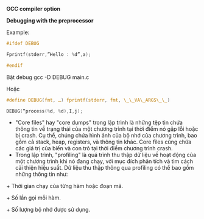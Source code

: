 ﻿**GCC compiler option**

**Debugging with the preprocessor**

Example:
```c
#ifdef DEBUG

Fprintf(stderr,”Hello : %d”,a);

#endif
```

Bật debug gcc -D DEBUG main.c

Hoặc
```c
#define DEBUG(fmt, …) fprintf(stderr, fmt, \_\_VA\_ARGS\_\_)

DEBUG(“process(%d, %d),I,j);
```

- "Core files" hay "core dumps" trong lập trình là những tệp tin chứa thông tin về trạng thái của một chương trình tại thời điểm nó gặp lỗi hoặc bị crash. Cụ thể, chúng chứa hình ảnh của bộ nhớ của chương trình, bao gồm cả stack, heap, registers, và thông tin khác. Core files cũng chứa các giá trị của biến và con trỏ tại thời điểm chương trình crash.
- Trong lập trình, "profiling" là quá trình thu thập dữ liệu về hoạt động của một chương trình khi nó đang chạy, với mục đích phân tích và tìm cách cải thiện hiệu suất. Dữ liệu thu thập thông qua profiling có thể bao gồm những thông tin như:

\+ Thời gian chạy của từng hàm hoặc đoạn mã.

\+ Số lần gọi mỗi hàm.

\+ Số lượng bộ nhớ được sử dụng.

